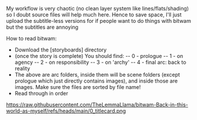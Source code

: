 My workflow is very chaotic (no clean layer system like lines/flats/shading) so I doubt source files will help much here. Hence to save space, I'll just upload the subtitle-less versions for if people want to do things with bitwam but the subtitles are annoying

How to read bitwam:
- Download the [storyboards] directory
- (once the story is complete) You should find:
-- 0 - prologue
-- 1 - on agency
-- 2 - on responsibility
-- 3 - on 'archy'
-- 4 - final arc: back to reality
- The above are arc folders, inside them will be scene folders (except prologue which just directly contains images), and inside those are images. Make sure the files are sorted by file name!
- Read through in order

https://raw.githubusercontent.com/TheLemmaLlama/bitwam-Back-in-this-world-as-myself/refs/heads/main/0_titlecard.png
